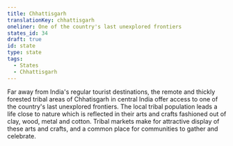 ```yaml
---
title: Chhattisgarh
translationKey: chhattisgarh
oneliner: One of the country's last unexplored frontiers
states_id: 34
draft: true
id: state
type: state
tags:
  - States
  - Chhattisgarh
---
```

Far away from India's regular tourist destinations, the remote and thickly forested tribal areas of Chhatisgarh in central India offer access to one of the country's last unexplored frontiers.     The local tribal population leads a life close to nature which is reflected in their arts and crafts fashioned out of clay, wood, metal and cotton. Tribal markets make for attractive display of these arts and crafts, and a common place for communities to gather and celebrate.